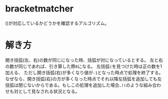 # bracketmatcher
()が対応しているかどうかを確認するアルゴリズム。

# 解き方
開き括弧(左、右)の数が同じになった時、括弧が対になっているとする。
左と右の数が同じであれば、引き算した際`0`になる。
左括弧`(`を見つけた時は正の数を1加える、
ただし開き括弧(右)が多くなり値が`-1`となった時点で処理を終了する。
なぜなら、開き括弧(右)の方が多くなった時点でそれ以降左括弧を追加しても左括弧は閉じないからである。もしこの処理を追加した場合、`)(`のような組み合わせも対として見なされる状況となる。
